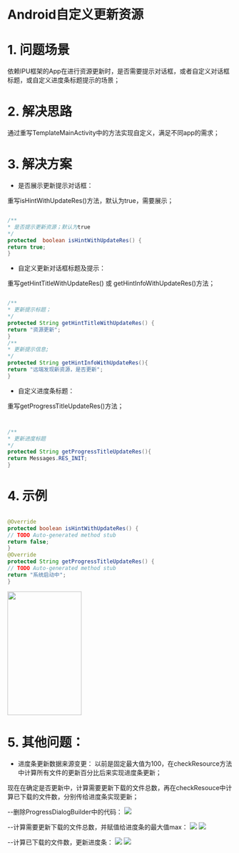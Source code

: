 # Android自定义更新资源

# 1. 问题场景

依赖IPU框架的App在进行资源更新时，是否需要提示对话框，或者自定义对话框标题，或自定义进度条标题提示的场景；

# 2. 解决思路

通过重写TemplateMainActivity中的方法实现自定义，满足不同app的需求；

# 3. 解决方案

* 是否展示更新提示对话框：

重写isHintWithUpdateRes()方法，默认为true，需要展示；

```java

/**
* 是否提示更新资源；默认为true
*/
protected  boolean isHintWithUpdateRes() {
return true;
}
```

* 自定义更新对话框标题及提示：

重写getHintTitleWithUpdateRes()  或 getHintInfoWithUpdateRes()方法；

```java

/**
* 更新提示标题；
*/
protected String getHintTitleWithUpdateRes() {
return "资源更新";
}
/**
* 更新提示信息;
*/
protected String getHintInfoWithUpdateRes(){
return "远端发现新资源，是否更新";
}
```

* 自定义进度条标题：

重写getProgressTitleUpdateRes()方法；

```java


/**
* 更新进度标题
*/
protected String getProgressTitleUpdateRes(){
return Messages.RES_INIT;
}
```


# 4. 示例

```java

@Override
protected boolean isHintWithUpdateRes() {
// TODO Auto-generated method stub
return false;
}
@Override
protected String getProgressTitleUpdateRes() {
// TODO Auto-generated method stub
return "系统启动中";
}
```
<img src="../../source/images/android_custom_update/example.png"  height="277px" width="166px">





# 5. 其他问题：

* 进度条更新数据来源变更：
以前是固定最大值为100，在checkResource方法中计算所有文件的更新百分比后来实现进度条更新；

现在在确定是否更新中，计算需要更新下载的文件总数，再在checkResouce中计算已下载的文件数，分别传给进度条实现更新；

--删除ProgressDialogBuilder中的代码：
![](../../source/images/android_custom_update/ProgressDialogBuilder.png)

--计算需要更新下载的文件总数，并赋值给进度条的最大值max：
![](../../source/images/android_custom_update/setMax1.png)
![](../../source/images/android_custom_update/setMax2.png)

--计算已下载的文件数，更新进度条：
![](../../source/images/android_custom_update/downloadCount.png)
![](../../source/images/android_custom_update/setProgress.png)



